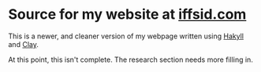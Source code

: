 Source for my website at [iffsid.com](www.iffsid.com)
=====================================================

This is a newer, and cleaner version of my webpage written using
[Hakyll](http://jaspervdj.be/hakyll/) and [Clay](http://fvisser.nl/clay/).


At this point, this isn't complete. The research section needs more filling in.
